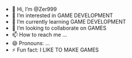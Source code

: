 - 👋 Hi, I’m @Zer999
- 👀 I’m interested in GAME DEVELOPMENT
- 🌱 I’m currently learning GAME DEVELOPMENT
- 💞️ I’m looking to collaborate on GAMES
- 📫 How to reach me ...
- 😄 Pronouns: ...
- ⚡ Fun fact: I LIKE TO MAKE GAMES

<!---
Zer999/Zer999 is a ✨ special ✨ repository because its `README.md` (this file) appears on your GitHub profile.
You can click the Preview link to take a look at your changes.
--->
